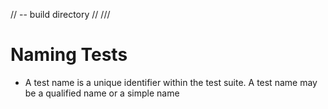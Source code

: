 
<rundir>/<project>/<tool> -- build directory
<rundir>/<project>/<test>
<rundir>/<project>/<regression>/<test>

# Naming Tests
- A test name is a unique identifier within the test suite. A test name
  may be a qualified name or a simple name

